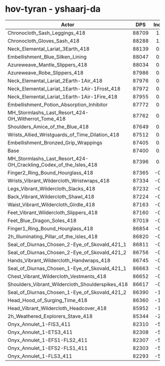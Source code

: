 # hov-tyran - yshaarj-da
| Actor | DPS | Increase |
|---|:---:|:---:|
|Chronocloth_Sash_Leggings_418|88709|1.50%|
|Chronocloth_Gloves_Sash_418|88288|1.02%|
|Neck_Elemental_Lariat_3Earth_418|88139|0.85%|
|Embellishment_Blue_Silken_Lining|88047|0.74%|
|Azureweave_Mantle_Slippers_418|88034|0.73%|
|Azureweave_Robe_Slippers_418|87986|0.67%|
|Neck_Elemental_Lariat_2Earth-1Air_418|87976|0.66%|
|Neck_Elemental_Lariat_1Earth-1Air-1Frost_418|87972|0.65%|
|Neck_Elemental_Lariat_1Earth-1Air-1Fire_418|87955|0.64%|
|Embellishment_Potion_Absorption_Inhibitor|87772|0.43%|
|MH_Stormlashs_Last_Resort_424-OH_Witherrot_Tome_418|87762|0.41%|
|Shoulders_Amice_of_the_Blue_418|87649|0.28%|
|Wrists_Allied_Wristguards_of_Time_Dilation_418|87512|0.13%|
|Embellishment_Bronzed_Grip_Wrappings|87405|0.01%|
|Base|87400|0.00%|
|MH_Stormlashs_Last_Resort_424-OH_Crackling_Codex_of_the_Isles_418|87396|0.00%|
|Finger2_Ring_Bound_Hourglass_418|87365|-0.04%|
|Wrists_Vibrant_Wildercloth_Wristwraps_418|87334|-0.08%|
|Legs_Vibrant_Wildercloth_Slacks_418|87232|-0.19%|
|Back_Vibrant_Wildercloth_Shawl_418|87224|-0.20%|
|Waist_Vibrant_Wildercloth_Girdle_418|87163|-0.27%|
|Feet_Vibrant_Wildercloth_Slippers_418|87160|-0.27%|
|Feet_Blue_Dragon_Soles_418|87019|-0.44%|
|Finger1_Ring_Bound_Hourglass_418|86854|-0.62%|
|2h_Illuminating_Pillar_of_the_Isles_418|86820|-0.66%|
|Seal_of_Diurnas_Chosen_2-Eye_of_Skovald_421_1|86811|-0.67%|
|Seal_of_Diurnas_Chosen_2-Eye_of_Skovald_421_2|86756|-0.74%|
|Hands_Vibrant_Wildercloth_Handwraps_418|86745|-0.75%|
|Seal_of_Diurnas_Chosen_1-Eye_of_Skovald_421_1|86663|-0.84%|
|Chest_Vibrant_Wildercloth_Vestments_418|86652|-0.86%|
|Shoulders_Vibrant_Wildercloth_Shoulderspikes_418|86617|-0.90%|
|Seal_of_Diurnas_Chosen_1-Eye_of_Skovald_421_2|86390|-1.16%|
|Head_Hood_of_Surging_Time_418|86360|-1.19%|
|Head_Vibrant_Wildercloth_Headcover_418|85952|-1.66%|
|2h_Weathered_Explorers_Stave_418|85344|-2.35%|
|Onyx_Annulet_1-FIS3_411|82310|-5.82%|
|Onyx_Annulet_1-ETS3_411|82308|-5.83%|
|Onyx_Annulet_1-EFS1-FLS2_411|82307|-5.83%|
|Onyx_Annulet_1-EFS2-FLS1_411|82303|-5.83%|
|Onyx_Annulet_1-FLS3_411|82293|-5.84%|
